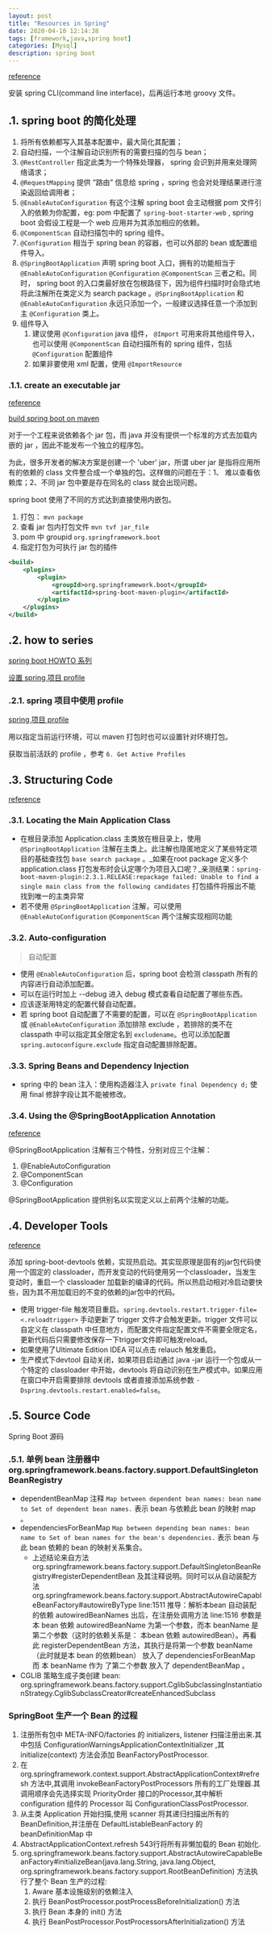 ```yaml
---
layout: post
title: "Resources in Spring"
date: 2020-04-10 12:14:38
tags: [framework,java,spring boot]
categories: [Mysql]
description: spring boot
---
```


[reference](https://docs.spring.io/spring-boot/docs/current-SNAPSHOT/reference/htmlsingle/#getting-started-scoop-cli-installation)

安装 spring CLI(command line interface)，后再运行本地 groovy 文件。<!--more-->

## .1. spring boot 的简化处理

1. 将所有依赖都写入其基本配置中，最大简化其配置；
2. 自动扫描，一个注解自动识别所有的需要扫描的包与 bean；
3. `@RestController` 指定此类为一个特殊处理器， spring 会识到并用来处理网络请求；
4. `@RequestMapping` 提供 “路由” 信息给 spring ，spring 也会对处理结果进行渲染返回给调用者；
5. `@EnableAutoConfiguration` 有这个注解 spring boot 会主动根据 pom 文件引入的依赖为你配置，eg: pom 中配置了 `spring-boot-starter-web` , spring boot 会假设工程是一个 web 应用并为其添加相应的依赖。
6. `@ComponentScan` 自动扫描包中的 spring 组件。
7. `@Configuration` 相当于 spring bean 的容器，也可以外部的 bean 或配置组件导入。
8. `@SpringBootApplication` 声明 spring boot 入口，拥有的功能相当于 `@EnableAutoConfiguration` `@Configuration` `@ComponentScan` 三者之和。同时， spring boot 的入口类最好放在包根路径下，因为组件扫描时时会隐式地将此注解所在类定义为 search package 。`@SpringBootApplication` 和 `@EnableAutoConfiguration` 永远只添加一个，一般建议选择任意一个添加到主 `@Configuration` 类上。
9. 组件导入
   1. 建议使用 `@Configuration` java 组件， `@Import` 可用来将其他组件导入，也可以使用 `@ComponentScan` 自动扫描所有的 spring 组件，包括 `@Configuration` 配置组件
   2. 如果非要使用 xml 配置，使用 `@ImportResource`

### .1.1. create an executable jar

[reference](https://docs.spring.io/spring-boot/docs/current-SNAPSHOT/reference/htmlsingle/#getting-started-first-application-dependencies)

[build spring boot on maven](https://docs.spring.io/spring-boot/docs/2.3.2.BUILD-SNAPSHOT/maven-plugin/reference/html/)

对于一个工程来说依赖各个 jar 包，而 java 并没有提供一个标准的方式去加载内嵌的 jar ，因此不能发布一个独立的程序包。

为此，很多开发者的解决方案是创建一个 'uber' jar，所谓 uber jar 是指将应用所有的依赖的 class 文件整合成一个单独的包。这样做的问题在于：1、 难以查看依赖库；2、不同 jar 包中要是存在同名的 class 就会出现问题。

spring boot 使用了不同的方式达到直接使用内嵌包。

1. 打包： `mvn package`
2. 查看 jar 包内打包文件 `mvn tvf jar_file`
3. pom 中 groupid `org.springframework.boot`
4. 指定打包为可执行 jar 包的插件

```xml
<build>
    <plugins>
        <plugin>
            <groupId>org.springframework.boot</groupId>
            <artifactId>spring-boot-maven-plugin</artifactId>
        </plugin>
    </plugins>
</build>
```

## .2. how to series

[spring boot HOWTO 系列](https://docs.spring.io/spring-boot/docs/current/reference/html/howto.html#howto-properties-and-configuration)

[设置 spring 项目 profile](https://stackoverflow.com/questions/38520638/how-to-set-spring-profile-from-system-variable)

### .2.1. spring 项目中使用 profile

[spring 项目 profile](https://www.baeldung.com/spring-profiles)

用以指定当前运行环境，可以 maven 打包时也可以设置针对环境打包。

获取当前活跃的 profile ，参考 `6. Get Active Profiles`

## .3. Structuring Code

[reference](https://docs.spring.io/spring-boot/docs/current-SNAPSHOT/reference/htmlsingle/#using-boot-structuring-your-code)

### .3.1. Locating the Main Application Class

- 在根目录添加 Application.class 主类放在根目录上，使用 `@SpringBootApplication` 注解在主类上。此注解也隐匿地定义了某些特定项目的基础查找包 `base search package` 。_如果在root package 定义多个 application.class 打包发布时会认定哪个为项目入口呢？_亲测结果：`spring-boot-maven-plugin:2.3.1.RELEASE:repackage failed: Unable to find a single main class from the following candidates` 打包插件将报出不能找到唯一的主类异常
- 若不使用 `@SpringBootApplication` 注解，可以使用 `@EnableAutoConfiguration` `@ComponentScan` 两个注解实现相同功能

### .3.2. Auto-configuration

> 自动配置

- 使用 `@EnableAutoConfiguration` 后，spring boot 会检测 classpath 所有的内容进行自动添加配置。
- 可以在运行时加上 --debug 进入 debug 模式查看自动配置了哪些东西。
- 应该逐渐用特定的配置代替自动配置。
- 若 spring boot 自动配置了不需要的配置，可以在 `@SpringBootApplication` 或 `@EnableAutoConfiguration` 添加排除 exclude ，若排除的类不在 classpath 中可以指定其全限定名到 `excludename`。也可以添加配置 `spring.autoconfigure.exclude` 指定自动配置排除配置。

### .3.3. Spring Beans and Dependency Injection

- spring 中的 bean 注入：使用构造器注入 `private final Dependency d;` 使用 final 修辞字段让其不能被修改。

### .3.4. Using the @SpringBootApplication Annotation

[reference](https://docs.spring.io/spring-boot/docs/current-SNAPSHOT/reference/htmlsingle/#using-boot-spring-beans-and-dependency-injection)

@SpringBootApplication 注解有三个特性，分别对应三个注解：

1. @EnableAutoConfiguration
2. @ComponentScan
3. @Configuration

@SpringBootApplication 提供别名以实现定义以上前两个注解的功能。

## .4. Developer Tools

[reference](https://docs.spring.io/spring-boot/docs/current-SNAPSHOT/reference/htmlsingle/#using-boot-devtools)

添加 spring-boot-devtools 依赖，实现热启动。其实现原理是固有的jar包代码使用一个固定的 classloader，而开发变动的代码使用另一个classloader，当发生变动时，重启一个 classloader 加载新的编译的代码。所以热启动相对冷启动要快些，因为其不用加载旧的不变的依赖的jar包中的代码。

- 使用 trigger-file 触发项目重启。`spring.devtools.restart.trigger-file=<.reloadtrigger>` 手动更新了 trigger 文件才会触发更新。trigger 文件可以自定义在 classpath 中任意地方，而配置文件指定配置文件不需要全限定名，更新代码后只需要修改保存一下trigger文件即可触发reload。
- 如果使用了Ultimate Edition IDEA 可以点击 relauch 触发重启。
- 生产模式下devtool 自动关闭，如果项目启动通过 java -jar 运行一个包或从一个特定的 classloader 中开始，devtools 将自动识别在生产模式中。如果应用在窗口中开启需要排除 devtools 或者直接添加系统参数 `-Dspring.devtools.restart.enabled=false`。

## .5. Source Code

Spring Boot 源码

### .5.1. 单例 bean 注册器中 org.springframework.beans.factory.support.DefaultSingletonBeanRegistry

- dependentBeanMap 注释 `Map between dependent bean names: bean name to Set of dependent bean names.` 表示 bean 与依赖此 bean 的映射 map 。
- dependenciesForBeanMap `Map between depending bean names: bean name to Set of bean names for the bean's dependencies.` 表示 bean 与 此 bean 依赖的 bean 的映射关系集合。
    - 上述结论来自方法 org.springframework.beans.factory.support.DefaultSingletonBeanRegistry#registerDependentBean 及其注释说明。同时可以从自动装配方法 org.springframework.beans.factory.support.AbstractAutowireCapableBeanFactory#autowireByType line:1511 推导：解析本bean 自动装配的依赖 autowiredBeanNames 出后，在注册处调用方法 line:1516 参数是本 bean 依赖 autowiredBeanName 为第一个参数，而本 beanName 是第二个参数（这时的依赖关系是： 本bean 依赖 autowiredBean）。再看此 registerDependentBean 方法，其执行是将第一个参数 beanName（此时就是本 bean 的依赖bean） 放入了 dependenciesForBeanMap 而 本 beanName 作为 了第二个参数 放入了 dependentBeanMap 。
- CGLIB 策略生成子类创建 bean: org.springframework.beans.factory.support.CglibSubclassingInstantiationStrategy.CglibSubclassCreator#createEnhancedSubclass


### SpringBoot 生产一个 Bean 的过程

1. 注册所有包中 META-INFO/factories 的 initializers, listener 扫描注册出来.其中包括 ConfigurationWarningsApplicationContextInitializer ,其 initialize(context) 方法会添加 BeanFactoryPostProcessor.
2. 在 org.springframework.context.support.AbstractApplicationContext#refresh 方法中,其调用 invokeBeanFactoryPostProcessors 所有的工厂处理器.其调用顺序会先选择实现 PriorityOrder 接口的Processor,其中解析 configuration 组件的 Processor 叫 ConfigurationClassPostProcessor.
2. 从主类 Application 开始扫描,使用 scanner 将其递归扫描出所有的 BeanDefinition,并注册在 DefaultListableBeanFactory 的 beanDefinitionMap 中
3. AbstractApplicationContext.refresh 543行将所有非懒加载的 Bean 初始化.
4. org.springframework.beans.factory.support.AbstractAutowireCapableBeanFactory#initializeBean(java.lang.String, java.lang.Object, org.springframework.beans.factory.support.RootBeanDefinition) 方法执行了整个 Bean 生产的过程:
   1. Aware 基本设施级别的依赖注入
   2. 执行 BeanPostProcessor.postProcessBeforeInitialization() 方法
   3. 执行 Bean 本身的 init() 方法 
   4. 执行 BeanPostProcessor.PostProcessorsAfterInitialization() 方法
